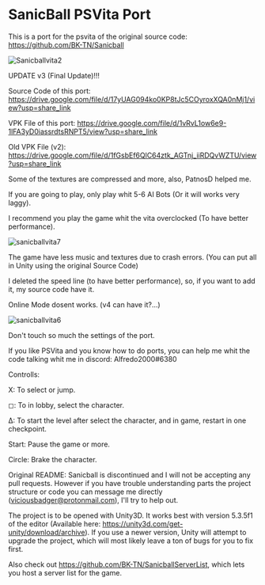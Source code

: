 # SanicBall PSVita Port

This is a port for the psvita of the original source code: https://github.com/BK-TN/Sanicball

![Sanicballvita2](https://user-images.githubusercontent.com/121837347/212369390-9aa6abe0-8ca8-4e4a-9909-2b16f13e72d2.png)

UPDATE v3 (Final Update)!!!

Source Code of this port: https://drive.google.com/file/d/17yUAG094ko0KP8tJc5COyroxXQA0nMj1/view?usp=share_link

VPK File of this port: https://drive.google.com/file/d/1vRvL1ow6e9-1lFA3yD0iassrdtsRNPT5/view?usp=share_link

Old VPK File (v2): https://drive.google.com/file/d/1fGsbEf6QlC64ztk_AGTnj_iiRDQvWZTU/view?usp=share_link

Some of the textures are compressed and more, also, PatnosD helped me.

If you are going to play, only play whit 5-6 AI Bots (Or it will works very laggy).

I recommend you play the game whit the vita overclocked (To have better performance).

![sanicballvita7](https://user-images.githubusercontent.com/121837347/212369686-812083d4-5c5f-4cd4-a595-979ed1da5e88.png)

The game have less music and textures due to crash errors. (You can put all in Unity using the original Source Code)

I deleted the speed line (to have better performance), so, if you want to add it, my source code have it.

Online Mode dosent works. (v4 can have it?...)

![sanicballvita6](https://user-images.githubusercontent.com/121837347/212369651-eac32154-1c36-4402-bc2b-ca040559d02c.png)

Don't touch so much the settings of the port.

If you like PSVita and you know how to do ports, you can help me whit the code talking whit me in discord: Alfredo2000#6380

Controlls:

X: To select or jump.

◻: To in lobby, select the character.

Δ: To start the level after select the character, and in game, restart in one checkpoint.

Start: Pause the game or more.

Circle: Brake the character.

Original README:
Sanicball is discontinued and I will not be accepting any pull requests. However if you have trouble understanding parts the project structure or code you can message me directly (viciousbadger@protonmail.com), I'll try to help out.

The project is to be opened with Unity3D. It works best with version 5.3.5f1 of the editor (Available here: https://unity3d.com/get-unity/download/archive). If you use a newer version, Unity will attempt to upgrade the project, which will most likely leave a ton of bugs for you to fix first.

Also check out https://github.com/BK-TN/SanicballServerList, which lets you host a server list for the game.
